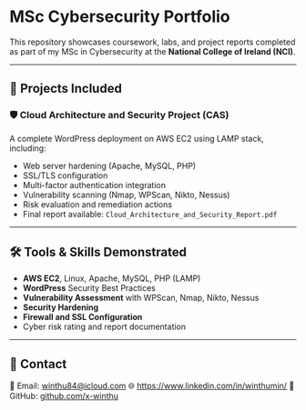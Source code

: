 # MSc Cybersecurity Portfolio

This repository showcases coursework, labs, and project reports completed as part of my MSc in Cybersecurity at the **National College of Ireland (NCI)**.

---

## 📁 Projects Included

### 🛡️ Cloud Architecture and Security Project (CAS)
A complete WordPress deployment on AWS EC2 using LAMP stack, including:
- Web server hardening (Apache, MySQL, PHP)
- SSL/TLS configuration
- Multi-factor authentication integration
- Vulnerability scanning (Nmap, WPScan, Nikto, Nessus)
- Risk evaluation and remediation actions
- Final report available: `Cloud_Architecture_and_Security_Report.pdf`

---

## 🛠️ Tools & Skills Demonstrated
- **AWS EC2**, Linux, Apache, MySQL, PHP (LAMP)
- **WordPress** Security Best Practices
- **Vulnerability Assessment** with WPScan, Nmap, Nikto, Nessus
- **Security Hardening**
- **Firewall and SSL Configuration**
- Cyber risk rating and report documentation

---

## 🔗 Contact
📧 Email: winthu84@icloud.com
🌐 https://www.linkedin.com/in/winthumin/
🐙 GitHub: [github.com/x-winthu](https://github.com/x-winthu)
